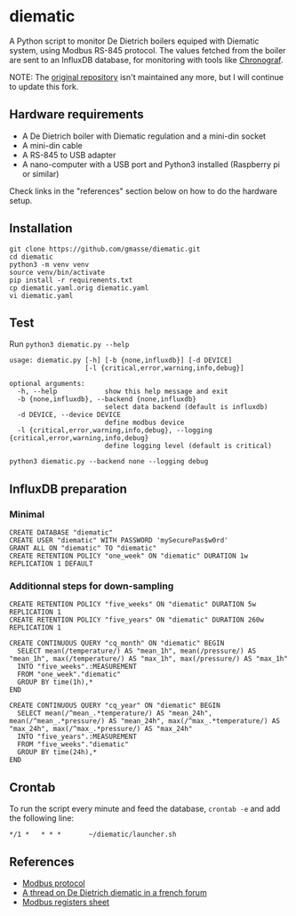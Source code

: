 # diematic

A Python script to monitor De Dietrich boilers equiped with Diematic system, using Modbus RS-845 protocol.
The values fetched from the boiler are sent to an InfluxDB database, for monitoring with tools like [Chronograf](images/chronograf_screenshot.png?raw=true).

NOTE: The [original repository](https://github.com/gmasse/diematic/) isn't maintained any more, but I will continue to update this fork.

## Hardware requirements

 * A De Dietrich boiler with Diematic regulation and a mini-din socket
 * A mini-din cable 
 * A RS-845 to USB adapter
 * A nano-computer with a USB port and Python3 installed (Raspberry pi or similar)

Check links in the "references" section below on how to do the hardware setup.

## Installation
```
git clone https://github.com/gmasse/diematic.git
cd diematic
python3 -m venv venv
source venv/bin/activate
pip install -r requirements.txt
cp diematic.yaml.orig diematic.yaml
vi diematic.yaml
```

## Test
Run `python3 diematic.py --help`
```
usage: diematic.py [-h] [-b {none,influxdb}] [-d DEVICE]
                   [-l {critical,error,warning,info,debug}]

optional arguments:
  -h, --help            show this help message and exit
  -b {none,influxdb}, --backend {none,influxdb}
                        select data backend (default is influxdb)
  -d DEVICE, --device DEVICE
                        define modbus device
  -l {critical,error,warning,info,debug}, --logging {critical,error,warning,info,debug}
                        define logging level (default is critical)
```
`python3 diematic.py --backend none --logging debug`

## InfluxDB preparation
### Minimal
```
CREATE DATABASE "diematic"
CREATE USER "diematic" WITH PASSWORD 'mySecurePas$w0rd'
GRANT ALL ON "diematic" TO "diematic"
CREATE RETENTION POLICY "one_week" ON "diematic" DURATION 1w REPLICATION 1 DEFAULT
```

### Additionnal steps for down-sampling
```
CREATE RETENTION POLICY "five_weeks" ON "diematic" DURATION 5w REPLICATION 1
CREATE RETENTION POLICY "five_years" ON "diematic" DURATION 260w REPLICATION 1

CREATE CONTINUOUS QUERY "cq_month" ON "diematic" BEGIN
  SELECT mean(/temperature/) AS "mean_1h", mean(/pressure/) AS "mean_1h", max(/temperature/) AS "max_1h", max(/pressure/) AS "max_1h"
  INTO "five_weeks".:MEASUREMENT
  FROM "one_week"."diematic"
  GROUP BY time(1h),*
END

CREATE CONTINUOUS QUERY "cq_year" ON "diematic" BEGIN
  SELECT mean(/^mean_.*temperature/) AS "mean_24h", mean(/^mean_.*pressure/) AS "mean_24h", max(/^max_.*temperature/) AS "max_24h", max(/^max_.*pressure/) AS "max_24h"
  INTO "five_years".:MEASUREMENT
  FROM "five_weeks"."diematic"
  GROUP BY time(24h),*
END
```


## Crontab
To run the script every minute and feed the database, `crontab -e` and add the following line:
```
*/1 *   * * *       ~/diematic/launcher.sh
```


## References
- [Modbus protocol](https://github.com/riptideio/pymodbus)
- [A thread on De Dietrich diematic in a french forum](https://www.domotique-fibaro.fr/topic/5677-de-dietrich-diematic-isystem/)
- [Modbus registers sheet](https://drive.google.com/file/d/156qBsfRGJvOpJBJu5K4WMHUuwv34bZQN/view?usp=sharing)

